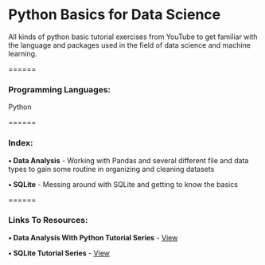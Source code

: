 # Python Basics for Data Science

All kinds of python basic tutorial exercises from YouTube to get familiar with the language and packages used in the field of data science and machine learning.

======

### Programming Languages: ###
Python

======

### Index: ###
**• Data Analysis** - Working with Pandas and several different file and data types to gain some routine in organizing and
                      cleaning datasets
             
**• SQLite** - Messing around with SQLite and getting to know the basics

======

### Links To Resources: ###

**• Data Analysis With Python Tutorial Series** - [View](https://www.youtube.com/playlist?list=PLQVvvaa0QuDc-3szzjeP6N6b0aDrrKyL-)

**• SQLite Tutorial Series** - [View](https://www.youtube.com/playlist?list=PLQVvvaa0QuDezJh0sC5CqXLKZTSKU1YNo)
